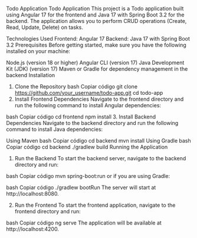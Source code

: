 Todo Application
Todo Application
This project is a Todo application built using Angular 17 for the frontend and Java 17 with Spring Boot 3.2 for the backend. The application allows you to perform CRUD operations (Create, Read, Update, Delete) on tasks.

Technologies Used
Frontend: Angular 17
Backend: Java 17 with Spring Boot 3.2
Prerequisites
Before getting started, make sure you have the following installed on your machine:

Node.js (version 18 or higher)
Angular CLI (version 17)
Java Development Kit (JDK) (version 17)
Maven or Gradle for dependency management in the backend
Installation
1. Clone the Repository
bash
Copiar código
git clone https://github.com/your_username/todo-app.git
cd todo-app
2. Install Frontend Dependencies
Navigate to the frontend directory and run the following command to install Angular dependencies:

bash
Copiar código
cd frontend
npm install
3. Install Backend Dependencies
Navigate to the backend directory and run the following command to install Java dependencies:

Using Maven
bash
Copiar código
cd backend
mvn install
Using Gradle
bash
Copiar código
cd backend
./gradlew build
Running the Application
1. Run the Backend
To start the backend server, navigate to the backend directory and run:

bash
Copiar código
mvn spring-boot:run
or if you are using Gradle:

bash
Copiar código
./gradlew bootRun
The server will start at http://localhost:8080.

2. Run the Frontend
To start the frontend application, navigate to the frontend directory and run:

bash
Copiar código
ng serve
The application will be available at http://localhost:4200.
